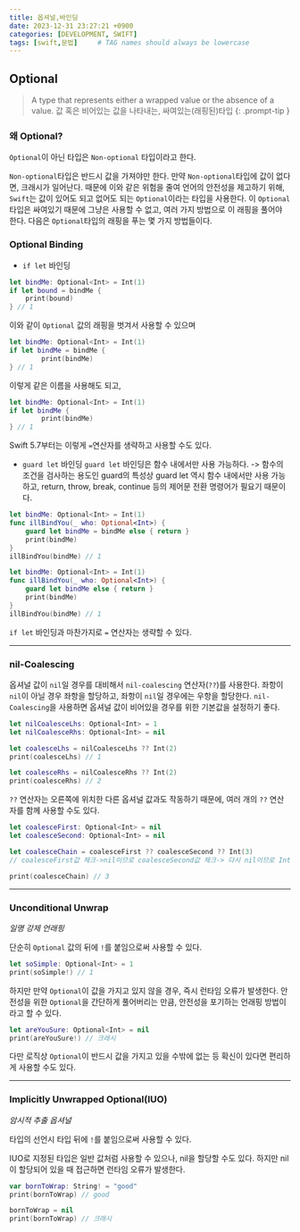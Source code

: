 ```yaml
---
title: 옵셔널,바인딩
date: 2023-12-31 23:27:21 +0900
categories: [DEVELOPMENT, SWIFT]
tags: [swift,문법]     # TAG names should always be lowercase
---
```


## Optional
> A type that represents either a wrapped value or the absence of a value. 
> 값 혹은 비어있는 값을 나타내는, 싸여있는(래핑된)타입
{: .prompt-tip }

### 왜 Optional?
`Optional`이 아닌 타입은 `Non-optional` 타입이라고 한다.

`Non-optional`타입은 반드시 값을 가져야만 한다.
만약 `Non-optional`타입에 값이 없다면, 크래시가 일어난다.
때문에 이와 같은 위험을 줄여 언어의 안전성을 제고하기 위해, `Swift`는 값이 있어도 되고 없어도 되는 `Optional`이라는 타입을 사용한다.
이 `Optional` 타입은 싸여있기 때문에 그냥은 사용할 수 없고, 여러 가지 방법으로 이 래핑을 풀어야 한다.
다음은 `Optional`타입의 래핑을 푸는 몇 가지 방법들이다.

### Optional Binding
- `if let` 바인딩
```swift
let bindMe: Optional<Int> = Int(1)
if let bound = bindMe {
	print(bound)
} // 1
```
이와 같이 `Optional` 값의 래핑을 벗겨서 사용할 수 있으며
```swift
let bindMe: Optional<Int> = Int(1)
if let bindMe = bindMe {
		print(bindMe)
} // 1
```
이렇게 같은 이름을 사용해도 되고,
```swift
let bindMe: Optional<Int> = Int(1)
if let bindMe {
		print(bindMe)
} // 1
```
Swift 5.7부터는 이렇게 `=`연산자를 생략하고 사용할 수도 있다.

- `guard let` 바인딩
`guard let` 바인딩은 함수 내에서만 사용 가능하다. ->
함수의 조건을 검사하는 용도인 guard의 특성상 guard let 역시 함수 내에서만 사용 가능하고, return, throw, break, continue 등의 제어문 전환 명령어가 필요기 때문이다.

```swift
let bindMe: Optional<Int> = Int(1)
func illBindYou(_ who: Optional<Int>) {
    guard let bindMe = bindMe else { return }
    print(bindMe)
}
illBindYou(bindMe) // 1
```

```swift
let bindMe: Optional<Int> = Int(1)
func illBindYou(_ who: Optional<Int>) {
    guard let bindMe else { return }
    print(bindMe)
}
illBindYou(bindMe) // 1
```

`if let` 바인딩과 마찬가지로 `=` 연산자는 생략할 수 있다.

---

### nil-Coalescing
옵셔널 값이 `nil`일 경우를 대비해서 `nil-coalescing` 연산자(`??`)를 사용한다. 
좌항이 `nil`이 아닐 경우 좌항을 할당하고, 좌항이 `nil`일 경우에는 우항을 할당한다.
`nil-Coalescing`을 사용하면 옵셔널 값이 비어있을 경우를 위한 기본값을 설정하기 좋다.

```swift
let nilCoalesceLhs: Optional<Int> = 1
let nilCoalesceRhs: Optional<Int> = nil

let coalesceLhs = nilCoalesceLhs ?? Int(2)
print(coalesceLhs) // 1

let coalesceRhs = nilCoalesceRhs ?? Int(2)
print(coalesceRhs) // 2
```

`??` 연산자는 오른쪽에 위치한 다른 옵셔널 값과도 작동하기 때문에, 여러 개의 `??` 연산자를 함께 사용할 수도 있다.

```swift
let coalesceFirst: Optional<Int> = nil
let coalesceSecond: Optional<Int> = nil

let coalesceChain = coalesceFirst ?? coalesceSecond ?? Int(3)
// coalesceFirst값 체크->nil이므로 coalesceSecond값 체크-> 다시 nil이므로 Int(3)에 도달

print(coalesceChain) // 3
```

---

### Unconditional Unwrap
*일명 강제 언래핑*

단순히 `Optional` 값의 뒤에 `!`를 붙임으로써 사용할 수 있다.
```swift
let soSimple: Optional<Int> = 1
print(soSimple!) // 1
```

하지만 만약 `Optional`이 값을 가지고 있지 않을 경우, 즉시 런타임 오류가 발생한다.
안전성을 위한 `Optional`을 간단하게 풀어버리는 만큼, 안전성을 포기하는 언래핑 방법이라고 할 수 있다.

```swift
let areYouSure: Optional<Int> = nil
print(areYouSure!) // 크래시
```
다만 로직상 `Optional`이 반드시 값을 가지고 있을 수밖에 없는 등 확신이 있다면 편리하게 사용할 수도 있다.

---

### Implicitly Unwrapped Optional(IUO)
*암시적 추출 옵셔널*

타입의 선언시 타입 뒤에 `!`를 붙임으로써 사용할 수 있다.

IUO로 지정된 타입은 일반 값처럼 사용할 수 있으나, nil을 할당할 수도 있다. 하지만 nil이 할당되어 있을 때 접근하면 런타임 오류가 발생한다.

```swift
var bornToWrap: String! = "good"
print(bornToWrap) // good

bornToWrap = nil
print(bornToWrap) // 크래시
```